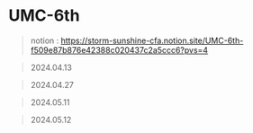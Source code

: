 # UMC-6th
> notion : https://storm-sunshine-cfa.notion.site/UMC-6th-f509e87b876e42388c020437c2a5ccc6?pvs=4

>2024.04.13

>2024.04.27

>2024.05.11

>2024.05.12
